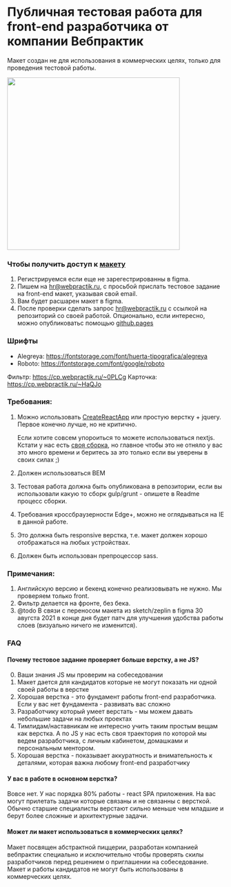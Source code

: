 # Публичная тестовая работа для front-end разработчика от компании Вебпрактик
Макет создан не для использования в коммерческих целях, только для проведения тестовой работы.

<img src="https://w6p.ru/OTAzNWE.png" width="400">

### Чтобы получить доступ к [макету](https://www.figma.com/file/vk7y1aNzIBBeYe40qsSa85/%D0%A2%D0%B5%D1%81%D1%82%D0%BE%D0%B2%D0%BE%D0%B5-%D0%B7%D0%B0%D0%B4%D0%B0%D0%BD%D0%B8%D0%B5?node-id=0%3A1)
1. Регистрируемся если еще не зарегестрированны в figma.
2. Пишем на hr@webpractik.ru, с просьбой прислать тестовое задание на front-end макет, указывая свой email.
3. Вам будет расшарен макет в figma.
4. После проверки сделать запрос hr@webpractik.ru с ссылкой на репозиторий со своей работой. Опционально, если интересно, можно опубликоватьс  помощью [github.pages](https://pages.github.com/)

### Шрифты
- Alegreya: https://fontstorage.com/font/huerta-tipografica/alegreya
- Roboto: https://fontstorage.com/font/google/roboto

Фильтр: https://cp.webpractik.ru/~0PLCg
Карточка: https://cp.webpractik.ru/~HaQJo

### Требования:
1. Можно использовать [CreateReactApp](https://github.com/facebook/create-react-app) или простую верстку + jquery. Первое конечно лучше, но не критично. 
  
    Если хотите совсем упороиться то можете использоваться nextjs. Кстати у нас есть [своя сборка](https://github.com/webpractik/nextjs-starter), но главное чтобы это не отняло у вас это много времени и беритесь за это только если вы уверены в своих силах ;)
2. Должен использоваться BEM
3. Тестовая работа должна быть опубликована в репозитории, если вы использовали какую то сборк gulp/grunt - опишете в Readme процесс сборки.
4. Требования кроссбраузерности Edge+, можно не оглядываться на IE в данной работе.
5. Это должна быть responsive верстка, т.е. макет должен хорошо отображаться на любых устройствах.
6. Должен быть использован препроцессор sass.

### Примечания:
1. Английскую версию и бекенд конечно реализовывать не нужно. Мы проверяем только front.
2. Фильтр делается на фронте, без бека.
3. @todo В связи с переносом макета из sketch/zeplin в figma 30 авугста 2021 в конце дня будет патч для улучшения удобства работы слоев (визуально ничего не изменится).

### FAQ
#### Почему тестовое задание проверяет больше верстку, а не JS?
0. Ваши знания JS мы проверим на собеседовании
1. Макет дается для кандидатов которые не могут показать ни одной своей работы в верстке
2. Хорошая верстка - это фундамент работы front-end разработчика. Если у вас нет фундамента - развивать вас сложно
3. Разработчику который умеет верстать - мы можем давать небольшие задачи на любых проектах
4. Тимлидам/наставникам не интересно учить таким простым вещам как верстка. А по JS у нас есть своя траектория по которой мы ведем разработчика, с личным кабинетом, домашками и персональным ментором.
5. Хорошая верстка - показывает аккуратность и внимательность к деталями, которая важна любому front-end разработчику

#### У вас в работе в основном верстка?
Вовсе нет. У нас порядка 80% работы - react SPA приложения. На вас могут прилетать задачи которые связаны и не связанны с версткой. Обычно старшие специалисты верстают сильно меньше чем младшие и берут более сложные и архитектурные задачи.

#### Может ли макет использоваться в коммерческих целях?
Макет посвящен абстрактной пиццерии, разработан компанией вебпрактик специально и исключительно чтобы проверять скилы разработчиков перед решением о приглашении на собеседование. Макет и работы кандидатов не могут быть использованы в коммерческих целях.
